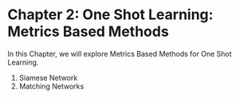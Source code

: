 # Chapter 2: One Shot Learning: Metrics Based Methods

In this Chapter, we will explore Metrics Based Methods for One Shot Learning.

1. Siamese Network
2. Matching Networks
